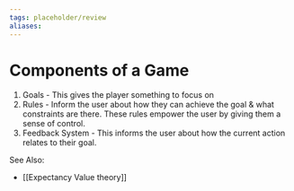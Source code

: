 ```yaml
---
tags: placeholder/review 
aliases:
---
```


# Components of a Game
  1. Goals - This gives the player something to focus on
  2. Rules - Inform the user about how they can achieve the goal & what constraints are there. These rules empower the user by giving them a sense of control.
  3. Feedback System - This informs the user about how the current action relates to their goal.

See Also:
- [[Expectancy Value theory]]


